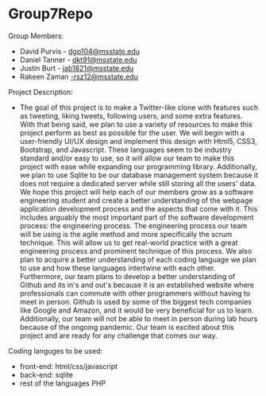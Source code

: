 # Group7Repo

Group Members: 
* David Purvis - dgp104@msstate.edu
* Daniel Tanner - dkt91@msstate.edu
* Justin Burt   - jab1821@msstate.edu
* Rakeen Zaman  -rsz12@msstate.edu

Project Description:
* The goal of this project is to make a Twitter-like clone with features such as tweeting, liking tweets, following users, and some extra features. With that being said, we plan to use a variety of resources to make this project perform as best as possible for the user. We will begin with a user-friendly UI/UX design and implement this design with Html5, CSS3, Bootstrap, and Javascript. These languages seem to be industry standard and/or easy to use, so it will allow our team to make this project with ease while expanding our programming library. Additionally, we plan to use Sqlite to be our database management system because it does not require a dedicated server while still storing all the users' data. We hope this project will help each of our members grow as a software engineering student and create a better understanding of the webpage application development process and the aspects that come with it. This includes arguably the most important part of the software development process: the engineering process. The engineering process our team will be using is the agile method and more specifically the scrum technique. This will allow us to get real-world practice with a great engineering process and prominent technique of this process. We also plan to acquire a better understanding of each coding language we plan to use and how these languages intertwine with each other. Furthermore, our team plans to develop a better understanding of Github and its in's and out's because it is an established website where professionals can commute with other programmers without having to meet in person. Github is used by some of the biggest tech companies like Google and Amazon, and it would be very beneficial for us to learn. Additionally, our team will not be able to meet in person during lab hours because of the ongoing pandemic. Our team is excited about this project and are ready for any challenge that comes our way.

Coding languges to be used:
* front-end: html/css/javascript
* back-end: sqlite
* rest of the languages PHP
